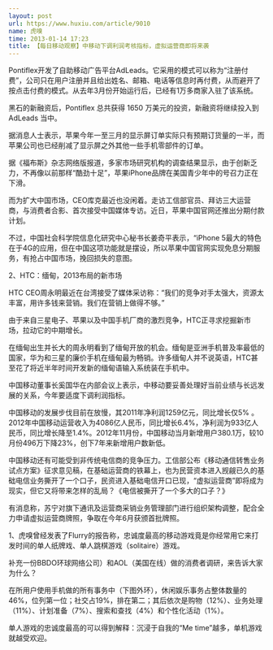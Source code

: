 ```yaml
---
layout: post
url: https://www.huxiu.com/article/9010
name: 虎嗅
time: 2013-01-14 17:23
title: 【每日移动观察】中移动下调利润考核指标，虚拟运营商即将来袭
---
```

Pontiflex开发了自助移动广告平台AdLeads。它采用的模式可以称为“注册付费”，公司只在用户注册并且给出姓名、邮箱、电话等信息时再付费，从而避开了按点击付费的模式。从去年3月份开始运行后，已经有1万多商家入驻了该系统。

黑石的新融资后，Pontiflex 总共获得 1650 万美元的投资，新融资将继续投入到 AdLeads 当中。

据消息人士表示，苹果今年一至三月的显示屏订单实际只有预期订货量的一半，而苹果公司也已经削减了显示屏之外其他一些手机零部件的订单。

据《福布斯》杂志网络版报道，多家市场研究机构的调查结果显示，由于创新乏力，不再像以前那样“酷劲十足”，苹果iPhone品牌在美国青少年中的号召力正在下滑。

而为扩大中国市场，CEO库克最近也没闲着。走访工信部官员、拜访三大运营商，与消费者合影、首次接受中国媒体专访。近日，苹果中国官网还推出分期付款计划。

不过，中国社会科学院信息化研究中心秘书长姜奇平表示，“iPhone 5最大的特色在于4G的应用，但在中国这项功能就是摆设，所以苹果中国官网实现免息分期服务，有抢占中国市场，挽回损失的意图。

2、HTC：缅甸，2013布局的新市场

HTC CEO周永明最近在台湾接受了媒体采访称：“我们的竞争对手太强大，资源太丰富，用许多钱来营销。我们在营销上做得不够。”

由于来自三星电子、苹果以及中国手机厂商的激烈竞争，HTC正寻求挖掘新市场，拉动它的中期增长。

在缅甸出生并长大的周永明看到了缅甸开放的机会。缅甸是亚洲手机普及率最低的国家，华为和三星的廉价手机在缅甸最为畅销。许多缅甸人并不说英语，HTC甚至花了将近半年时间开发新的缅甸语输入系统装在手机中。

中国移动董事长奚国华在内部会议上表示，中移动要妥善处理好当前业绩与长远发展的关系，今年要适度下调利润指标。

中国移动的发展步伐目前在放慢，其2011年净利润1259亿元，同比增长仅5% 。2012年中国移动运营收入为4086亿人民币，同比增长6.4%，净利润为933亿人民币，同比增长降至1.4%。2012年11月份，中国移动当月新增用户380.1万，较10月份496万下降23%，创下7年来新增用户数新低。

中国移动还有可能受到非传统电信商的竞争压力。工信部公布《移动通信转售业务试点方案》征求意见稿，在基础运营商的铁幕上，也为民营资本进入觊觎已久的基础电信业务撕开了一个口子，民资进入基础电信开口已现，“虚拟运营商”即将成为现实，但它又将带来怎样的乱局？《电信被撕开了一个多大的口子？》

有消息称，苏宁对旗下通讯及运营商采销业务管理部门进行组织架构调整，配合全力申请虚拟运营商牌照，争取在今年6月获颁首批牌照。

1、虎嗅曾经发表了Flurry的报告称，忠诚度最高的移动游戏竟是你经常用它来打发时间的单人纸牌戏、单人跳棋游戏（solitaire）游戏。

补充一份BBDO环球网络公司）和AOL（美国在线）做的消费者调研，来告诉大家为什么？

在所用户使用手机做的所有事务中（下图外环），休闲娱乐事务占整体数量的46%，位列第一位；社交占19%，排在第二；其后依次是购物（12%）、业务处理（11%）、计划准备（7%）、搜索和查找（4%）和个性化活动（1%）。

单人游戏的忠诚度最高的可以得到解释：沉浸于自我的“Me time”越多，单机游戏就越受欢迎。

